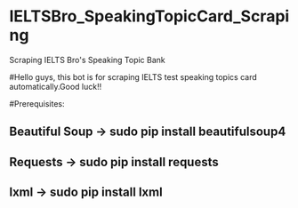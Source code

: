 # IELTSBro_SpeakingTopicCard_Scraping
Scraping IELTS Bro's Speaking Topic Bank

#Hello guys, this bot is for scraping IELTS test speaking topics card automatically.Good luck!!

#Prerequisites:
## Beautiful Soup -> sudo pip install beautifulsoup4 
## Requests -> sudo pip install requests
## lxml -> sudo pip install lxml
